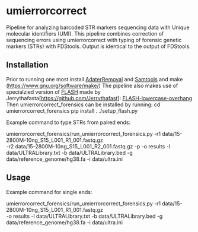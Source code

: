 


# umierrorcorrect

Pipeline for analyzing barcoded STR markers sequencing data with Unique molecular identifiers (UMI). This pipeline combines correction of sequencing errors using umierrorcorrect with typing of forensic genetic markers (STRs) with FDStools. Output is identical to the output of FDStools.

## Installation
Prior to running one most install [AdaterRemoval](https://github.com/MikkelSchubert/adapterremoval) and [Samtools](https://github.com/samtools/samtools) and make (https://www.gnu.org/software/make/)
The pipeline also makes use of specialzied version of [FLASH](https://academic.oup.com/bioinformatics/article/27/21/2957/217265) made by Jerrythafasta[https://github.com/Jerrythafast]: [FLASH-lowercase-overhang](https://github.com/Jerrythafast/FLASH-lowercase-overhang)
Then umierrorcorrect_forensics can be installed by running:
cd umierrorcorrect_forensics
pip install .
./setup_flash.py

Example command to type STRs from paired ends:

umierrorcorrect_forensics/run_umierrorcorrect_forensics.py -r1 data/15-2800M-10ng_S15_L001_R1_001.fastq.gz \
-r2 data/15-2800M-10ng_S15_L001_R2_001.fastq.gz -p -o results -l data/ULTRALibrary.txt -b data/ULTRALibrary.bed -g data/reference_genome/hg38.fa -i data/ultra.ini
## Usage
Example command for single ends:

umierrorcorrect_forensics/run_umierrorcorrect_forensics.py -r1 data/15-2800M-10ng_S15_L001_R1_001.fastq.gz \
-o results -l data/ULTRALibrary.txt -b data/ULTRALibrary.bed -g data/reference_genome/hg38.fa -i data/ultra.ini
